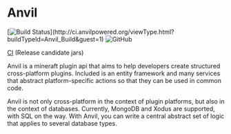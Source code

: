 # Anvil

[![Build Status](http://ci.anvilpowered.org/app/rest/builds/buildType:(id:Anvil_Build)/statusIcon)](http://ci.anvilpowered.org/viewType.html?buildTypeId=Anvil_Build&guest=1) ![GitHub](https://img.shields.io/github/license/AnvilPowered/Anvil)

[CI](http://ci.anvilpowered.org) (Release candidate jars)

Anvil is a mineraft plugin api that aims to help developers create structured cross-platform plugins. Included is an entity framework and many services that abstract platform-specific actions so that they can be used in common code.

Anvil is not only cross-platform in the context of plugin platforms, but also in the context of databases. Currently, MongoDB and Xodus are supported, with SQL on the way. With Anvil, you can write a central abstract set of logic that applies to several database types.
